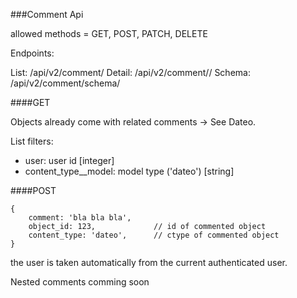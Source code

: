 ###Comment Api

allowed methods = GET, POST, PATCH, DELETE

Endpoints:

List: /api/v2/comment/
Detail: /api/v2/comment/<id>/
Schema: /api/v2/comment/schema/


####GET

Objects already come with related comments -> See Dateo.

List filters:

* user: user id [integer]
* content_type__model:  model type ('dateo') [string]  

####POST

	{
		comment: 'bla bla bla',
		object_id: 123,				// id of commented object
		content_type: 'dateo', 		// ctype of commented object 
	}

the user is taken automatically from the current authenticated user.

Nested comments comming soon